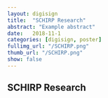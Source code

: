 ```yaml
---
layout: digisign
title:  "SCHIRP Research"
abstract: "Example abstract"
date:   2018-11-1
categories: [digisign, poster]
fullimg_url: "/SCHIRP.png"
thumb_url: "/SCHIRP.png"
show: false
---
```

## SCHIRP Research
